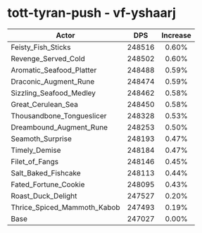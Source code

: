 # tott-tyran-push - vf-yshaarj
| Actor | DPS | Increase |
|---|:---:|:---:|
|Feisty_Fish_Sticks|248516|0.60%|
|Revenge_Served_Cold|248502|0.60%|
|Aromatic_Seafood_Platter|248488|0.59%|
|Draconic_Augment_Rune|248474|0.59%|
|Sizzling_Seafood_Medley|248462|0.58%|
|Great_Cerulean_Sea|248450|0.58%|
|Thousandbone_Tongueslicer|248328|0.53%|
|Dreambound_Augment_Rune|248253|0.50%|
|Seamoth_Surprise|248193|0.47%|
|Timely_Demise|248184|0.47%|
|Filet_of_Fangs|248146|0.45%|
|Salt_Baked_Fishcake|248113|0.44%|
|Fated_Fortune_Cookie|248095|0.43%|
|Roast_Duck_Delight|247527|0.20%|
|Thrice_Spiced_Mammoth_Kabob|247493|0.19%|
|Base|247027|0.00%|
